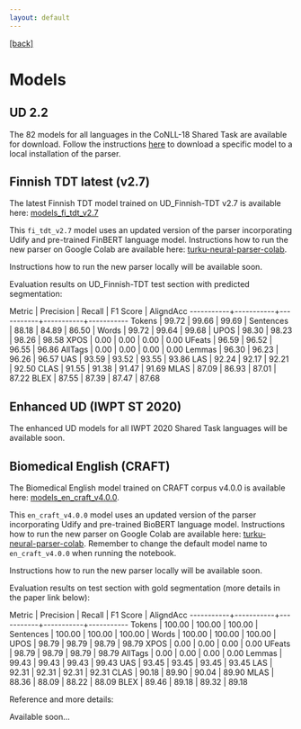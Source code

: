 ```yaml
---
layout: default
---
```


[[back]](index.html)

# Models

## UD 2.2

The 82 models for all languages in the CoNLL-18 Shared Task are available for download. Follow the instructions [here](install.html#download-the-models) to download a specific model to a local installation of the parser.

## Finnish TDT latest (v2.7)

The latest Finnish TDT model trained on UD_Finnish-TDT v2.7 is available here: [models_fi_tdt_v2.7](http://dl.turkunlp.org/turku-parser-models/models_fi_tdt_v2.7.tar.gz)

This `fi_tdt_v2.7` model uses an updated version of the parser incorporating Udify and pre-trained FinBERT language model. Instructions how to run the new parser on Google Colab are available here: [turku-neural-parser-colab](https://github.com/TurkuNLP/Turku-neural-parser-pipeline/blob/modularize/turku_neural_parser_colab.ipynb).

Instructions how to run the new parser locally will be available soon.

Evaluation results on UD_Finnish-TDT test section with predicted segmentation:

Metric     | Precision |    Recall |  F1 Score | AligndAcc
-----------+-----------+-----------+-----------+-----------
Tokens     |     99.72 |     99.66 |     99.69 |
Sentences  |     88.18 |     84.89 |     86.50 |
Words      |     99.72 |     99.64 |     99.68 |
UPOS       |     98.30 |     98.23 |     98.26 |     98.58
XPOS       |      0.00 |      0.00 |      0.00 |      0.00
UFeats     |     96.59 |     96.52 |     96.55 |     96.86
AllTags    |      0.00 |      0.00 |      0.00 |      0.00
Lemmas     |     96.30 |     96.23 |     96.26 |     96.57
UAS        |     93.59 |     93.52 |     93.55 |     93.86
LAS        |     92.24 |     92.17 |     92.21 |     92.50
CLAS       |     91.55 |     91.38 |     91.47 |     91.69
MLAS       |     87.09 |     86.93 |     87.01 |     87.22
BLEX       |     87.55 |     87.39 |     87.47 |     87.68


## Enhanced UD (IWPT ST 2020) <a id="iwpt"></a>

The enhanced UD models for all IWPT 2020 Shared Task languages will be available soon.

## Biomedical English (CRAFT) <a id="craft"></a>

The Biomedical English model trained on CRAFT corpus v4.0.0 is available here: [models_en_craft_v4.0.0](http://dl.turkunlp.org/turku-parser-models/models_en_craft_v4.0.0.tar.gz).

This `en_craft_v4.0.0` model uses an updated version of the parser incorporating Udify and pre-trained BioBERT language model. Instructions how to run the new parser on Google Colab are available here: [turku-neural-parser-colab](https://github.com/TurkuNLP/Turku-neural-parser-pipeline/blob/modularize/turku_neural_parser_colab.ipynb). Remember to change the default model name to `en_craft_v4.0.0` when running the notebook.

Instructions how to run the new parser locally will be available soon.

Evaluation results on test section with gold segmentation (more details in the paper link below):

Metric     | Precision |    Recall |  F1 Score | AligndAcc
-----------+-----------+-----------+-----------+-----------
Tokens     |    100.00 |    100.00 |    100.00 |
Sentences  |    100.00 |    100.00 |    100.00 |
Words      |    100.00 |    100.00 |    100.00 |
UPOS       |     98.79 |     98.79 |     98.79 |     98.79
XPOS       |      0.00 |      0.00 |      0.00 |      0.00
UFeats     |     98.79 |     98.79 |     98.79 |     98.79
AllTags    |      0.00 |      0.00 |      0.00 |      0.00
Lemmas     |     99.43 |     99.43 |     99.43 |     99.43
UAS        |     93.45 |     93.45 |     93.45 |     93.45
LAS        |     92.31 |     92.31 |     92.31 |     92.31
CLAS       |     90.18 |     89.90 |     90.04 |     89.90
MLAS       |     88.36 |     88.09 |     88.22 |     88.09
BLEX       |     89.46 |     89.18 |     89.32 |     89.18

Reference and more details:

Available soon...
